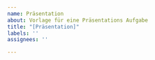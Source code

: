 ```yaml
---
name: Präsentation
about: Vorlage für eine Präsentations Aufgabe
title: "[Präsentation]"
labels: ''
assignees: ''

---
```



